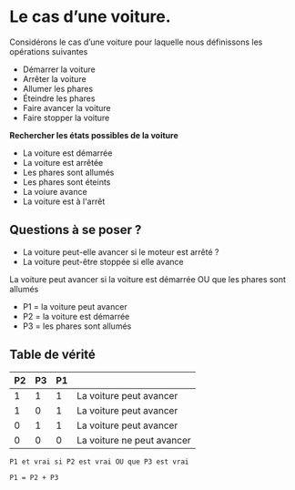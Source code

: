 #  Le cas d’une voiture.

Considérons le cas d’une voiture pour laquelle nous définissons les opérations suivantes

- Démarrer la voiture
- Arrêter la voiture
- Allumer les phares
- Éteindre les phares
- Faire avancer la voiture
- Faire stopper la voiture


**Rechercher les états possibles de la voiture**

- La voiture est démarrée
- La voiture est arrêtée
- Les phares sont allumés
- Les phares sont éteints
- La voiure avance
- La voiture est à l'arrêt

## Questions à se poser ?

- La voiture peut-elle avancer si le moteur est arrêté ?
- La voiture peut-être stoppée si elle avance

La voiture peut avancer si la voiture est démarrée OU que les phares sont allumés

- P1 = la voiture peut avancer
- P2 = la voiture est démarrée
- P3 = les phares sont allumés


## Table de vérité

| P2 | P3 | P1|  |
| --- | --- | --- | --- |
| 1 | 1 | 1 | La voiture peut avancer |
| 1 | 0 | 1 | La voiture peut avancer |
| 0 | 1 | 1 | La voiture peut avancer |
| 0 | 0 | 0 | La voiture ne peut avancer |


`P1 et vrai si P2 est vrai OU que P3 est vrai`

`P1 = P2 + P3`